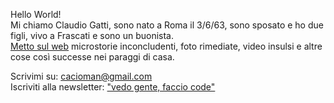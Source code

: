 Hello World!  
Mi chiamo Claudio Gatti, sono nato a Roma il 3/6/63, sono sposato e ho due figli, vivo a Frascati e sono un buonista.  
[Metto sul web](https://cacioman.github.io/) microstorie inconcludenti, foto rimediate, video insulsi e altre cose così successe nei paraggi di casa.  

Scrivimi su: [cacioman@gmail.com](mailto::cacioman@gmail.com)  
Iscriviti alla newsletter: ["vedo gente, faccio code"](https://tinyletter.com/cacioman)

<!---
cacioman/cacioman is a ✨ special ✨ repository because its `README.md` (this file) appears on your GitHub profile.
You can click the Preview link to take a look at your changes.
--->
